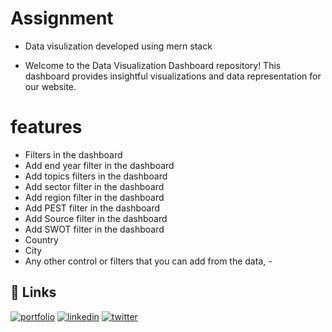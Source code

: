 
# Assignment


- Data visulization developed using mern stack 

- Welcome to the Data Visualization Dashboard repository! This dashboard provides insightful visualizations and data representation for our website.







# features
- Filters in the dashboard
- Add end year filter in the dashboard
- Add topics filters in the dashboard
- Add sector filter in the dashboard
- Add region filter in the dashboard
- Add PEST filter in the dashboard
- Add Source filter in the dashboard
- Add SWOT filter in the dashboard
- Country
- City
- Any other control or filters that you can add from the data, - 



## 🔗 Links
[![portfolio](https://img.shields.io/badge/my_portfolio-000?style=for-the-badge&logo=ko-fi&logoColor=white)](https://katherineoelsner.com/)
[![linkedin](https://img.shields.io/badge/linkedin-0A66C2?style=for-the-badge&logo=linkedin&logoColor=white)](https://www.linkedin.com/)
[![twitter](https://img.shields.io/badge/twitter-1DA1F2?style=for-the-badge&logo=twitter&logoColor=white)](https://twitter.com/)

